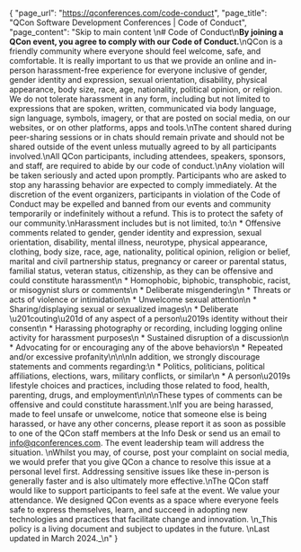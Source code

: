 {
    "page_url": "https://qconferences.com/code-conduct",
    "page_title": "QCon Software Development Conferences | Code of Conduct",
    "page_content": "Skip to main content \n#  Code of Conduct\n**By joining a QCon event, you agree to comply with our Code of Conduct.**\nQCon is a friendly community where everyone should feel welcome, safe, and comfortable. It is really important to us that we provide an online and in-person harassment-free experience for everyone inclusive of gender, gender identity and expression, sexual orientation, disability, physical appearance, body size, race, age, nationality, political opinion, or religion. We do not tolerate harassment in any form, including but not limited to expressions that are spoken, written, communicated via body language, sign language, symbols, imagery, or that are posted on social media, on our websites, or on other platforms, apps and tools.\nThe content shared during peer-sharing sessions or in chats should remain private and should not be shared outside of the event unless mutually agreed to by all participants involved.\nAll QCon participants, including attendees, speakers, sponsors, and staff, are required to abide by our code of conduct.\nAny violation will be taken seriously and acted upon promptly. Participants who are asked to stop any harassing behavior are expected to comply immediately. At the discretion of the event organizers, participants in violation of the Code of Conduct may be expelled and banned from our events and community temporarily or indefinitely without a refund. This is to protect the safety of our community.\nHarassment includes but is not limited, to:\n  * Offensive comments related to gender, gender identity and expression, sexual orientation, disability, mental illness, neurotype, physical appearance, clothing, body size, race, age, nationality, political opinion, religion or belief, marital and civil partnership status, pregnancy or career or parental status, familial status, veteran status, citizenship, as they can be offensive and could constitute harassment\n  * Homophobic, biphobic, transphobic, racist, or misogynist slurs or comments\n  * Deliberate misgendering\n  * Threats or acts of violence or intimidation\n  * Unwelcome sexual attention\n  * Sharing/displaying sexual or sexualized images\n  * Deliberate \u201couting\u201d of any aspect of a person\u2019s identity without their consent\n  * Harassing photography or recording, including logging online activity for harassment purposes\n  * Sustained disruption of a discussion\n  * Advocating for or encouraging any of the above behaviors\n  * Repeated and/or excessive profanity\n\n\nIn addition, we strongly discourage statements and comments regarding:\n  * Politics, politicians, political affiliations, elections, wars, military conflicts, or similar\n  * A person\u2019s lifestyle choices and practices, including those related to food, health, parenting, drugs, and employment\n\n\nThese types of comments can be offensive and could constitute harassment.\nIf you are being harassed, made to feel unsafe or unwelcome, notice that someone else is being harassed, or have any other concerns, please report it as soon as possible to one of the QCon staff members at the Info Desk or send us an email to info@qconferences.com. The event leadership team will address the situation. \nWhilst you may, of course, post your complaint on social media, we would prefer that you give QCon a chance to resolve this issue at a personal level first. Addressing sensitive issues like these in-person is generally faster and is also ultimately more effective.\nThe QCon staff would like to support participants to feel safe at the event. We value your attendance. We designed QCon events as a space where everyone feels safe to express themselves, learn, and succeed in adopting new technologies and practices that facilitate change and innovation. \n_This policy is a living document and subject to updates in the future.  \nLast updated in March 2024._\n"
}